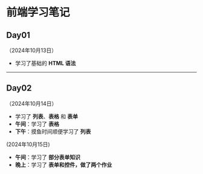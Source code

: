 # 前端学习笔记

## Day01
（2024年10月13日）  
- 学习了基础的 **HTML 语法**

---

## Day02
（2024年10月14日）  
- 学习了 **列表**、**表格** 和 **表单**  
- **午间**：学习了 **表格**  
- **下午**：摸鱼时间顺便学习了 **列表**

(2024年10月15日)
- **午间**：学习了 **部分表单知识**
- **晚上**：学习了 **表单和控件，做了两个作业**
